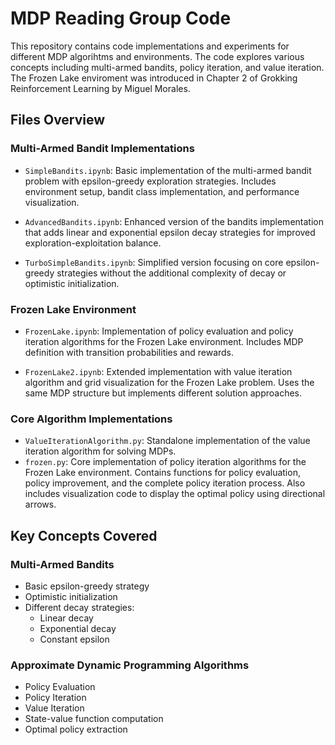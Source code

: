 # MDP Reading Group Code

This repository contains code implementations and experiments for different MDP algorihtms and environments. The code explores various concepts including multi-armed bandits, policy iteration, and value iteration. The Frozen Lake enviroment was introduced in Chapter 2 of Grokking Reinforcement Learning by Miguel Morales.

## Files Overview

### Multi-Armed Bandit Implementations
- `SimpleBandits.ipynb`: Basic implementation of the multi-armed bandit problem with epsilon-greedy exploration strategies. Includes environment setup, bandit class implementation, and performance visualization.

- `AdvancedBandits.ipynb`: Enhanced version of the bandits implementation that adds linear and exponential epsilon decay strategies for improved exploration-exploitation balance.

- `TurboSimpleBandits.ipynb`: Simplified version focusing on core epsilon-greedy strategies without the additional complexity of decay or optimistic initialization.

### Frozen Lake Environment
- `FrozenLake.ipynb`: Implementation of policy evaluation and policy iteration algorithms for the Frozen Lake environment. Includes MDP definition with transition probabilities and rewards.

- `FrozenLake2.ipynb`: Extended implementation with value iteration algorithm and grid visualization for the Frozen Lake problem. Uses the same MDP structure but implements different solution approaches.

### Core Algorithm Implementations
- `ValueIterationAlgorithm.py`: Standalone implementation of the value iteration algorithm for solving MDPs.
- `frozen.py`: Core implementation of policy iteration algorithms for the Frozen Lake environment. Contains functions for policy evaluation, policy improvement, and the complete policy iteration process. Also includes visualization code to display the optimal policy using directional arrows.

## Key Concepts Covered

### Multi-Armed Bandits
- Basic epsilon-greedy strategy
- Optimistic initialization
- Different decay strategies:
  - Linear decay
  - Exponential decay
  - Constant epsilon

### Approximate Dynamic Programming Algorithms
- Policy Evaluation
- Policy Iteration
- Value Iteration
- State-value function computation
- Optimal policy extraction

